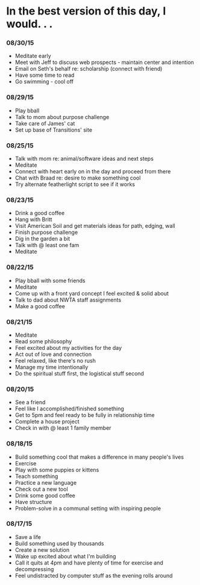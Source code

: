 # In the best version of this day, I would. . .

### 08/30/15
* Meditate early
* Meet with Jeff to discuss web prospects - maintain center and intention
* Email on Seth's behalf re: scholarship (connect with friend)
* Have some time to read
* Go swimming - cool off

### 08/29/15
* Play bball
* Talk to mom about purpose challenge
* Take care of James' cat
* Set up base of Transitions' site

### 08/25/15
* Talk with mom re: animal/software ideas and next steps
* Meditate
* Connect with heart early on in the day and proceed from there
* Chat with Braad re: desire to make something cool
* Try alternate featherlight script to see if it works

### 08/23/15
* Drink a good coffee
* Hang with Britt
* Visit American Soil and get materials ideas for path, edging, wall
* Finish purpose challenge
* Dig in the garden a bit
* Talk with @ least one fam
* Meditate

### 08/22/15
* Play bball with some friends
* Meditate
* Come up with a front yard concept I feel excited & solid about
* Talk to dad about NWTA staff assignments
* Make a good coffee

### 08/21/15
* Meditate
* Read some philosophy
* Feel excited about my activities for the day
* Act out of love and connection
* Feel relaxed, like there's no rush
* Manage my time intentionally
* Do the spiritual stuff first, the logistical stuff second

### 08/20/15
* See a friend
* Feel like I accomplished/finished something
* Get to 5pm and feel ready to be fully in relationship time
* Complete a house project
* Check in with @ least 1 family member

### 08/18/15
* Build something cool that makes a difference in many people's lives
* Exercise
* Play with some puppies or kittens
* Teach something
* Practice a new language
* Check out a new tool
* Drink some good coffee
* Have structure
* Problem-solve in a communal setting with inspiring people

### 08/17/15
* Save a life
* Build something used by thousands
* Create a new solution
* Wake up excited about what I'm building
* Call it quits at 4pm and have plenty of time for exercise and decompressing
* Feel undistracted by computer stuff as the evening rolls around

